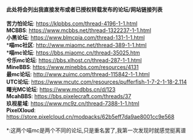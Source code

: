 **此处将会列出我直接发布或者已授权转载发布的论坛/网站链接列表**  
<br>
**苦力怕论坛**: https://klpbbs.com/thread-4196-1-1.html  
**MCBBS**: https://www.mcbbs.net/thread-1322237-1-1.html  
**小黑论坛**: https://www.blmcpia.com/thread-131-1-1.html  
\***喵mc社区**: http://www.miaomc.net/thread-389-1-1.html  
\***喵mc论坛**: https://bbs.miaomc.cn/thread-35025.htm  
**兮乐mc论坛**: https://bbs.xlhost.cn/thread-287-1-1.html  
**MineBBS**: https://www.minebbs.com/resources/4131  
**最mc论坛**: http://www.zuimc.com/thread-115842-1-1.html  
**UTC论坛**: https://www.mcutc.com/resources/pufferfish-1-7-2-1-18-2.114  
**曙光MC论坛**: https://www.mcdbbs.cn/d/123  
**McahBBS**: https://bbs.pixelecraft.com/threads/37  
**玖视星域**: https://www.mc9z.cn/thread-7388-1-1.html  
**PixelXloud**: https://store.pixelcloud.cn/modpacks/62b5eff7da9ae8001cc9e568  
<br>
\*:这两个喵mc是两个不同的论坛,只是重名罢了,我第一次发现时就感觉挺离谱
